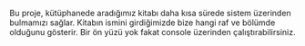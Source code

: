 Bu proje, kütüphanede aradığımız kitabı daha kısa sürede sistem üzerinden bulmamızı sağlar.
Kitabın ismini girdiğimizde bize hangi raf ve bölümde olduğunu gösterir. 
Bir ön yüzü yok fakat console üzerinden çalıştırabilirsiniz.
